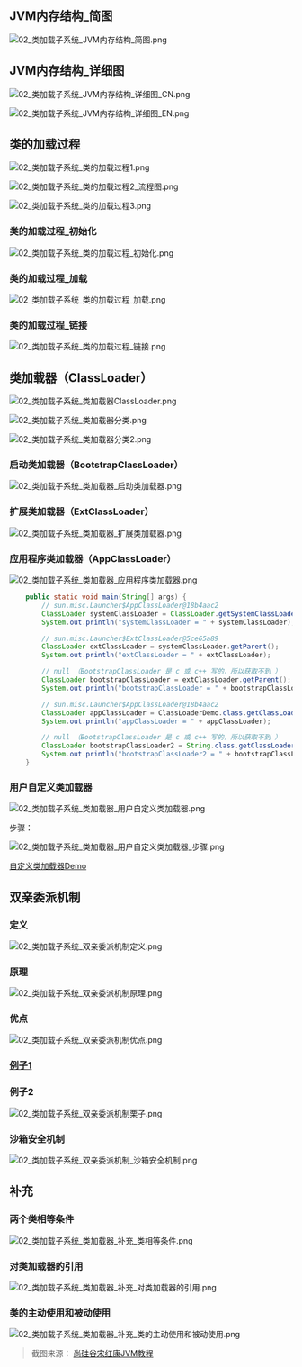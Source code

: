 ## JVM内存结构_简图

![02_类加载子系统_JVM内存结构_简图.png](http://ww1.sinaimg.cn/large/005CzYvJgy1geawe2fq15j30ko0gyaec.jpg)

## JVM内存结构_详细图

![02_类加载子系统_JVM内存结构_详细图_CN.png](http://ww1.sinaimg.cn/large/005CzYvJgy1geawe8ri3wj30lw0hj0y6.jpg)



![02_类加载子系统_JVM内存结构_详细图_EN.png](http://ww1.sinaimg.cn/large/005CzYvJgy1geaweukgbqj30lo0hi0yk.jpg)



## 类的加载过程

![02_类加载子系统_类的加载过程1.png](http://ww1.sinaimg.cn/large/005CzYvJgy1geawgnijzfj30rq0fxqao.jpg)

![02_类加载子系统_类的加载过程2_流程图.png](http://ww1.sinaimg.cn/large/005CzYvJgy1geawh0e511j30pt0c2gs0.jpg)

![02_类加载子系统_类的加载过程3.png](http://ww1.sinaimg.cn/large/005CzYvJgy1geawhe3y8qj30ls0gkad3.jpg)



### 类的加载过程_初始化

![02_类加载子系统_类的加载过程_初始化.png](http://ww1.sinaimg.cn/large/005CzYvJgy1geawg56bqwj30tj0esdsp.jpg)





### 类的加载过程_加载

![02_类加载子系统_类的加载过程_加载.png](http://ww1.sinaimg.cn/large/005CzYvJgy1geawifem82j30wf0ibqae.jpg)



### 类的加载过程_链接

![02_类加载子系统_类的加载过程_链接.png](http://ww1.sinaimg.cn/large/005CzYvJgy1geawiq4wbdj30us0h9atn.jpg)



## 类加载器（ClassLoader）

![02_类加载子系统_类加载器ClassLoader.png](http://ww1.sinaimg.cn/large/005CzYvJgy1geawmloawwj30u40dhn4b.jpg)

![02_类加载子系统_类加载器分类.png](http://ww1.sinaimg.cn/large/005CzYvJgy1geawmsohmsj30y10j8zr4.jpg)

![02_类加载子系统_类加载器分类2.png](http://ww1.sinaimg.cn/large/005CzYvJgy1geay5dg38sj30xz0j1ak0.jpg)



### 启动类加载器（BootstrapClassLoader）

![02_类加载子系统_类加载器_启动类加载器.png](http://ww1.sinaimg.cn/large/005CzYvJgy1geawle75bwj30y10j2k2r.jpg)



### 扩展类加载器（ExtClassLoader）

![02_类加载子系统_类加载器_扩展类加载器.png](http://ww1.sinaimg.cn/large/005CzYvJgy1geawkakacgj30xy0j27d2.jpg)



### 应用程序类加载器（AppClassLoader）

![02_类加载子系统_类加载器_应用程序类加载器.png](http://ww1.sinaimg.cn/large/005CzYvJgy1geawlquyy2j30y10j1dre.jpg)

```java
	public static void main(String[] args) {
        // sun.misc.Launcher$AppClassLoader@18b4aac2
        ClassLoader systemClassLoader = ClassLoader.getSystemClassLoader();
        System.out.println("systemClassLoader = " + systemClassLoader);

        // sun.misc.Launcher$ExtClassLoader@5ce65a89
        ClassLoader extClassLoader = systemClassLoader.getParent();
        System.out.println("extClassLoader = " + extClassLoader);

        // null （BootstrapClassLoader 是 c 或 c++ 写的，所以获取不到 ）
        ClassLoader bootstrapClassLoader = extClassLoader.getParent();
        System.out.println("bootstrapClassLoader = " + bootstrapClassLoader);

        // sun.misc.Launcher$AppClassLoader@18b4aac2
        ClassLoader appClassLoader = ClassLoaderDemo.class.getClassLoader();
        System.out.println("appClassLoader = " + appClassLoader);

        // null （BootstrapClassLoader 是 c 或 c++ 写的，所以获取不到 ）
        ClassLoader bootstrapClassLoader2 = String.class.getClassLoader();
        System.out.println("bootstrapClassLoader2 = " + bootstrapClassLoader2);
    }
```



### 用户自定义类加载器

![02_类加载子系统_类加载器_用户自定义类加载器.png](http://ww1.sinaimg.cn/large/005CzYvJgy1geaxnxbm1aj30y20j6dmr.jpg)

步骤：

![02_类加载子系统_类加载器_用户自定义类加载器_步骤.png](http://ww1.sinaimg.cn/large/005CzYvJgy1geaxobwb86j30xw0j5dsc.jpg)

[自定义类加载器Demo](../../demos/src/main/java/com/linhuanjie/javase/CustomClassLoader.java)

## 双亲委派机制

### 定义

![02_类加载子系统_双亲委派机制定义.png](http://ww1.sinaimg.cn/large/005CzYvJgy1geb0d9a6rdj30w80hxtf2.jpg)

### 原理

![02_类加载子系统_双亲委派机制原理.png](http://ww1.sinaimg.cn/large/005CzYvJgy1geb0e5ehbkj30w00i2186.jpg)

### 优点

![02_类加载子系统_双亲委派机制优点.png](http://ww1.sinaimg.cn/large/005CzYvJgy1geb0eqpkc3j30vz0i1gr9.jpg)

### [例子1](../../demos/src/main/java/java/lang/String.java)

### 例子2

![02_类加载子系统_双亲委派机制栗子.png](http://ww1.sinaimg.cn/large/005CzYvJgy1geb0fagqlpj30w30i6nfh.jpg)

### 沙箱安全机制

![02_类加载子系统_双亲委派机制_沙箱安全机制.png](http://ww1.sinaimg.cn/large/005CzYvJgy1geb0g3qcpoj30w40i0gt4.jpg)

## 补充

### 两个类相等条件

![02_类加载子系统_类加载器_补充_类相等条件.png](http://ww1.sinaimg.cn/large/005CzYvJgy1geb0v0plofj30w40hzwkw.jpg)

### 对类加载器的引用

![02_类加载子系统_类加载器_补充_对类加载器的引用.png](http://ww1.sinaimg.cn/large/005CzYvJgy1geb0vnbawdj30w70hvdmh.jpg)

### 类的主动使用和被动使用

![02_类加载子系统_类加载器_补充_类的主动使用和被动使用.png](http://ww1.sinaimg.cn/large/005CzYvJgy1geb0webffqj30w10i14a1.jpg)




> 截图来源：   [尚硅谷宋红康JVM教程](<https://www.bilibili.com/video/BV1PJ411n7xZ>)



